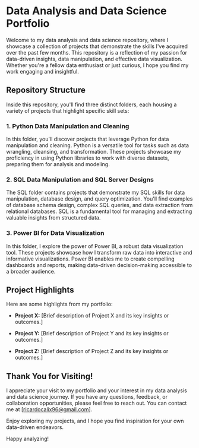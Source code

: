 # Data Analysis and Data Science Portfolio

Welcome to my data analysis and data science repository, where I showcase a collection of projects that demonstrate the skills I've acquired over the past few months. This repository is a reflection of my passion for data-driven insights, data manipulation, and effective data visualization. Whether you're a fellow data enthusiast or just curious, I hope you find my work engaging and insightful.

## Repository Structure

Inside this repository, you'll find three distinct folders, each housing a variety of projects that highlight specific skill sets:

### 1. Python Data Manipulation and Cleaning
In this folder, you'll discover projects that leverage Python for data manipulation and cleaning. Python is a versatile tool for tasks such as data wrangling, cleansing, and transformation. These projects showcase my proficiency in using Python libraries to work with diverse datasets, preparing them for analysis and modeling.

### 2. SQL Data Manipulation and SQL Server Designs
The SQL folder contains projects that demonstrate my SQL skills for data manipulation, database design, and query optimization. You'll find examples of database schema design, complex SQL queries, and data extraction from relational databases. SQL is a fundamental tool for managing and extracting valuable insights from structured data.

### 3. Power BI for Data Visualization
In this folder, I explore the power of Power BI, a robust data visualization tool. These projects showcase how I transform raw data into interactive and informative visualizations. Power BI enables me to create compelling dashboards and reports, making data-driven decision-making accessible to a broader audience.

## Project Highlights
Here are some highlights from my portfolio:

- **Project X:** [Brief description of Project X and its key insights or outcomes.]

- **Project Y:** [Brief description of Project Y and its key insights or outcomes.]

- **Project Z:** [Brief description of Project Z and its key insights or outcomes.]

## Thank You for Visiting!
I appreciate your visit to my portfolio and your interest in my data analysis and data science journey. If you have any questions, feedback, or collaboration opportunities, please feel free to reach out. You can contact me at [ricardocalix96@gmail.com].

Enjoy exploring my projects, and I hope you find inspiration for your own data-driven endeavors.

Happy analyzing!
